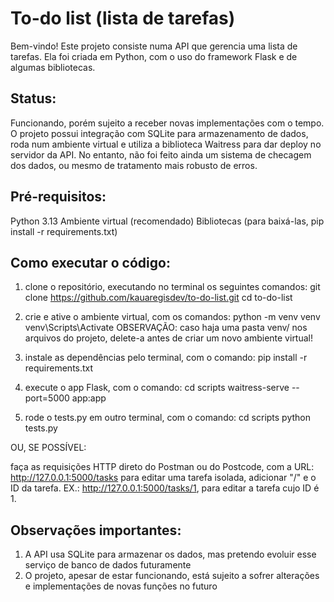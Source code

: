 # To-do list (lista de tarefas)
Bem-vindo! Este projeto consiste numa API que gerencia uma lista de tarefas. Ela foi criada em Python, com o uso do framework Flask e de algumas bibliotecas.

## Status:
Funcionando, porém sujeito a receber novas implementações com o tempo. O projeto possui integração com SQLite para armazenamento de dados, roda num ambiente virtual e utiliza a biblioteca Waitress para dar deploy no servidor da API. No entanto, não foi feito ainda um sistema de checagem dos dados, ou mesmo de tratamento mais robusto de erros.

## Pré-requisitos:
Python 3.13
Ambiente virtual (recomendado)
Bibliotecas (para baixá-las, pip install -r requirements.txt)

## Como executar o código:
1. clone o repositório, executando no terminal os seguintes comandos:
git clone https://github.com/kauaregisdev/to-do-list.git
cd to-do-list

2. crie e ative o ambiente virtual, com os comandos:
python -m venv venv
venv\Scripts\Activate
OBSERVAÇÃO: caso haja uma pasta venv/ nos arquivos do projeto, delete-a antes de criar um novo ambiente virtual!

3. instale as dependências pelo terminal, com o comando:
pip install -r requirements.txt

4. execute o app Flask, com o comando:
cd scripts
waitress-serve --port=5000 app:app

5. rode o tests.py em outro terminal, com o comando:
cd scripts
python tests.py

OU, SE POSSÍVEL:

faça as requisições HTTP direto do Postman ou do Postcode, com a URL:
http://127.0.0.1:5000/tasks
para editar uma tarefa isolada, adicionar "/" e o ID da tarefa.
EX.: http://127.0.0.1:5000/tasks/1, para editar a tarefa cujo ID é 1.

## Observações importantes:
1. A API usa SQLite para armazenar os dados, mas pretendo evoluir esse serviço de banco de dados futuramente
2. O projeto, apesar de estar funcionando, está sujeito a sofrer alterações e implementações de novas funções no futuro